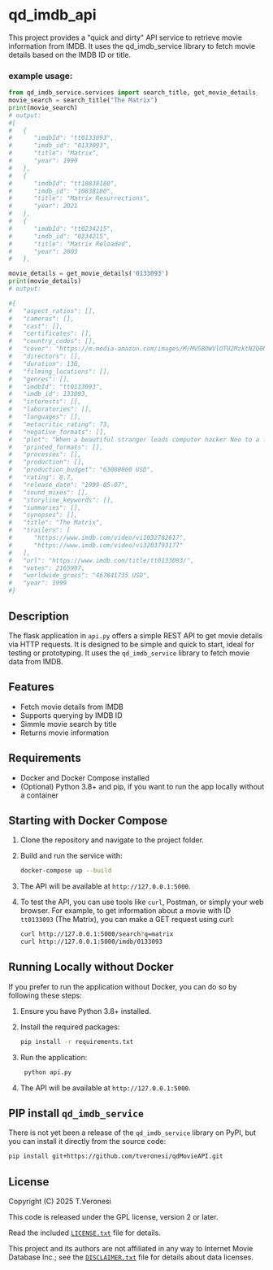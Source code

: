 # qd_imdb_api

This project provides a "quick and dirty" API service to retrieve movie information from IMDB.
It uses the qd_imdb_service library to fetch movie details based on the IMDB ID or title.

### example usage:
```python
from qd_imdb_service.services import search_title, get_movie_details
movie_search = search_title("The Matrix")
print(movie_search)
# output:
#[
#   {
#      "imdbId": "tt0133093",
#      "imdb_id": "0133093",
#      "title": "Matrix",
#      "year": 1999
#   },
#   {
#      "imdbId": "tt10838180",
#      "imdb_id": "10838180",
#      "title": "Matrix Resurrections",
#      "year": 2021
#   },
#   {
#      "imdbId": "tt0234215",
#      "imdb_id": "0234215",
#      "title": "Matrix Reloaded",
#      "year": 2003
#   },

movie_details = get_movie_details('0133093')
print(movie_details)
# output:

#{
#   "aspect_ratios": [],
#   "cameras": [],
#   "cast": [],
#   "certificates": [],
#   "country_codes": [],
#   "cover": "https://m.media-amazon.com/images/M/MV5BOWVlOTU2MzktN2Q0Ny00Y2M5LTkzY2QtNjBjOWRhZTQwMmQxXkEyXkFqcGc@._V1_.jpg",
#   "directors": [],
#   "duration": 136,
#   "filming_locations": [],
#   "genres": [],
#   "imdbId": "tt0133093",
#   "imdb_id": 133093,
#   "interests": [],
#   "laboratories": [],
#   "languages": [],
#   "metacritic_rating": 73,
#   "negative_formats": [],
#   "plot": "When a beautiful stranger leads computer hacker Neo to a forbidding underworld, he discovers the shocking truth--the life he knows is the elaborate deception of an evil cyber-intelligence.",
#   "printed_formats": [],
#   "processes": [],
#   "production": [],
#   "production_budget": "63000000 USD",
#   "rating": 8.7,
#   "release_date": "1999-05-07",
#   "sound_mixes": [],
#   "storyline_keywords": [],
#   "summaries": [],
#   "synopses": [],
#   "title": "The Matrix",
#   "trailers": [
#      "https://www.imdb.com/video/vi1032782617",
#      "https://www.imdb.com/video/vi3203793177"
#   ],
#   "url": "https://www.imdb.com/title/tt0133093/",
#   "votes": 2165907,
#   "worldwide_gross": "467841735 USD",
#   "year": 1999
#}
```
## Description

The flask application in `api.py` offers a simple REST API to get movie details via HTTP requests. 
It is designed to be simple and quick to start, ideal for testing or prototyping.
It uses the `qd_imdb_service` library to fetch movie data from IMDB.


## Features
- Fetch movie details from IMDB
- Supports querying by IMDB ID
- Simmle movie search by title 
- Returns movie information

## Requirements

- Docker and Docker Compose installed
- (Optional) Python 3.8+ and pip, if you want to run the app locally without a container

## Starting with Docker Compose

1. Clone the repository and navigate to the project folder.
2. Build and run the service with:

   ```sh
   docker-compose up --build
    ```
   
3. The API will be available at `http://127.0.0.1:5000`.
4. To test the API, you can use tools like `curl`, Postman, or simply your web browser. For example, to get information about a movie with ID `tt0133093` (The Matrix), you can make a GET request using curl:

    ```sh
   curl http://127.0.0.1:5000/search?q=matrix
    curl http://127.0.0.1:5000/imdb/0133093
    ```
   
## Running Locally without Docker

If you prefer to run the application without Docker, you can do so by following these steps:
1. Ensure you have Python 3.8+ installed.
2. Install the required packages:

   ```sh
   pip install -r requirements.txt
   ```
3. Run the application:

   ```sh
    python api.py
    ```
4. The API will be available at `http://127.0.0.1:5000`.

## PIP install `qd_imdb_service`
There is not yet been a release of the `qd_imdb_service` library on PyPI, but you can install it directly from the source code:

```sh
pip install git+https://github.com/tveronesi/qdMovieAPI.git
```

## License
Copyright (C)  2025 T.Veronesi

This code is released under the GPL license, version 2 or later.

Read the included [`LICENSE.txt`](LICENSE.txt) file for details.

This project and its authors are not affiliated in any way to Internet Movie Database Inc.; see the  [`DISCLAIMER.txt`](DISCLAIMER.txt) file for details about data licenses.

